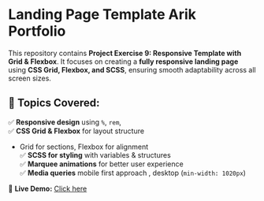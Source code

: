 # Landing Page Template Arik Portfolio

This repository contains **Project Exercise 9: Responsive Template with Grid & Flexbox**. It focuses on creating a **fully responsive landing page** using **CSS Grid, Flexbox, and SCSS**, ensuring smooth adaptability across all screen sizes.

## 🔹 Topics Covered:

✅ **Responsive design** using `%`, `rem`,  
✅ **CSS Grid & Flexbox** for layout structure

- Grid for sections, Flexbox for alignment  
  ✅ **SCSS for styling** with variables & structures  
  ✅ **Marquee animations** for better user experience  
  ✅ **Media queries** mobile first approach , desktop (`min-width: 1020px`)

📌 **Live Demo:** [Click here](https://arik-template-clone.netlify.app/)

